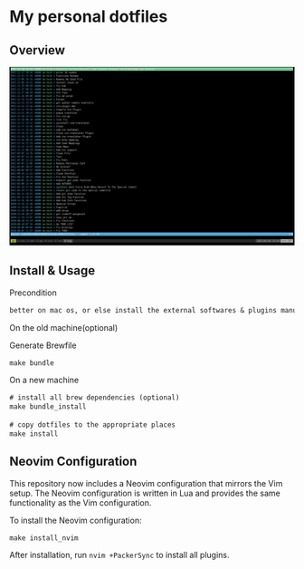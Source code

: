 My personal dotfiles
====================

Overview
--------

![overview](img/overview.png "overview")

Install & Usage
---------------

Precondition

```txt
better on mac os, or else install the external softwares & plugins manually
```

On the old machine(optional)

Generate Brewfile

```shell
make bundle
```

On a new machine

```shell
# install all brew dependencies (optional)
make bundle_install

# copy dotfiles to the appropriate places
make install
```

Neovim Configuration
-------------------

This repository now includes a Neovim configuration that mirrors the Vim setup. The Neovim configuration is written in Lua and provides the same functionality as the Vim configuration.

To install the Neovim configuration:

```shell
make install_nvim
```

After installation, run `nvim +PackerSync` to install all plugins.

